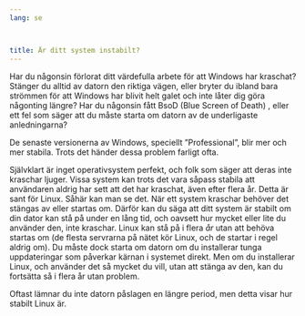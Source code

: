 ```yaml
---
lang: se



title: Är ditt system instabilt?
---
```


Har du någonsin förlorat ditt värdefulla arbete för att Windows har kraschat? Stänger du alltid av datorn den riktiga vägen, eller bryter du ibland bara strömmen för att Windows har blivit helt galet och inte låter dig göra någonting längre? Har du någonsin fått BsoD (Blue Screen of Death) , eller ett fel som säger att du måste starta om datorn av de underligaste anledningarna?

De senaste versionerna av Windows, speciellt ”Professional”, blir mer och mer stabila. Trots det händer dessa problem farligt ofta.

Självklart är inget operativsystem perfekt, och folk som säger att deras inte kraschar ljuger. Vissa system kan trots det vara såpass stabila att användaren aldrig har sett att det har kraschat, även efter flera år. Detta är sant för Linux. Såhär kan man se det. När ett system kraschar behöver det stängas av eller startas om. Därför kan du säga att ditt system är stabilt om din dator kan stå på under en lång tid, och oavsett hur mycket eller lite du använder den, inte kraschar. Linux kan stå på i flera <i>år</i> utan att behöva startas om (de flesta servrarna på nätet kör Linux, och de startar i regel aldrig om). Du måste dock starta om datorn om du installerar tunga uppdateringar som påverkar kärnan i systemet direkt. Men om du installerar Linux, och använder det så mycket du vill, utan att stänga av den, kan du fortsätta så i flera år utan problem.

Oftast lämnar du inte datorn påslagen en längre period, men detta visar hur stabilt Linux är.




